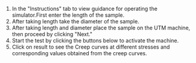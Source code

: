 1.	In the "Instructions" tab to view guidance for operating the simulator.First enter the length of the sample.
2.	After taking length take the diameter of the sample.
3.	After taking length and diameter place the sample on the UTM machine, then proceed by clicking "Next."
4.	Start the test by clicking the buttons below to activate the machine.
5.	Click on result to see the Creep curves at different stresses and corresponding values obtained from the creep curves.
